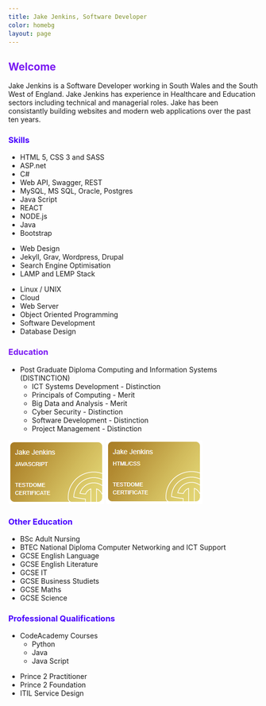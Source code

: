 ```yaml
---
title: Jake Jenkins, Software Developer
color: homebg
layout: page
---
```


<h2 style="color: #7918F2;">Welcome</h2>
<p>
Jake Jenkins is a Software Developer working in South Wales and the South West of England. Jake Jenkins has experience in Healthcare and Education sectors including technical and managerial roles. Jake has been consistantly building websites and modern web applications over the past ten years. 
</p>

<div class="w3-row">
<div class="w3-third">
<h3 style="color: #4801FF;">Skills</h3>
<ul>
<li>HTML 5, CSS 3 and SASS</li>
<li>ASP.net</li>
<li>C#</li>
<li>Web API, Swagger, REST</li>
<li>MySQL, MS SQL, Oracle, Postgres</li>
<li>Java Script</li>
<li>REACT</li>
<li>NODE.js</li>
<li>Java</li>
<li>Bootstrap</li>
</ul>
</div>


<div class="w3-third">
<ul>
<li>Web Design</li>
<li>Jekyll, Grav, Wordpress, Drupal</li>
<li>Search Engine Optimisation</li>
<li>LAMP and LEMP Stack</li>
</ul>
</div>

<div class="w3-third">
<ul>
<li>Linux / UNIX</li>
<li>Cloud</li>
<li>Web Server</li>
<li>Object Oriented Programming</li>
<li>Software Development</li>
<li>Database Design</li>
</ul>
</div>
</div>

<h3 style="color: #7918F2;">Education</h3>
<div class="w3-row">
<div class="w3-half">
<ul>
<li>Post Graduate Diploma Computing and Information Systems (DISTINCTION)
<ul>
<li>ICT Systems Development - Distinction</li>
<li>Principals of Computing - Merit</li>
<li>Big Data and Analysis - Merit</li>
<li>Cyber Security - Distinction</li>
<li>Software Development - Distinction</li>
<li>Project Management - Distinction</li>
</li></ul></ul>
</div>

<div class="w3-half">
<p>
<a href="https://www.testdome.com/cert/8a81666124a54bc49a7af8d38b118aaf">
<img src="/assets/tdc_javascript.PNG" alt="Jake has passed the JavaScript test, ranking in the Top 10%"></a>
<a href="https://www.testdome.com/cert/db957d43b99c49dca1f84c69cb6f8519">
<img src="/assets/tdc_html.PNG" alt="Jake has passed the HTML/CSS test, ranking in the Top 10%"></a></p>
</div>
</div>

<div class="w3-row">
<div class="w3-half">
<h3 style="color: #4801FF;">Other Education</h3>
<ul>
<li>BSc Adult Nursing</li>
<li>BTEC National Diploma Computer Networking and ICT Support</li>
<li>GCSE English Language</li>
<li>GCSE English Literature</li>
<li>GCSE IT</li>
<li>GCSE Business Studiets</li>
<li>GCSE Maths</li>
<li>GCSE Science</li>
</ul>
</div>

<div class="w3-half">
<h3 style="color: #4801FF;">Professional Qualifications</h3>
<ul>
<li>CodeAcademy Courses
<ul>
<li>Python</li>
<li>Java</li>
<li>Java Script</li>
</ul>
</li>
</ul>
<ul>
<li>Prince 2 Practitioner</li>
<li>Prince 2 Foundation</li>
<li>ITIL Service Design</li>
</ul>
</div>
</div>